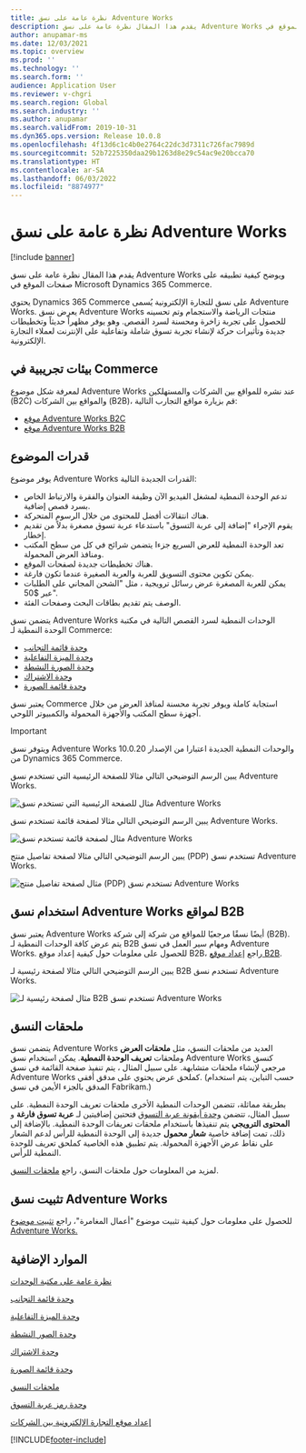 ```yaml
---
title: نظرة عامة على نسق Adventure Works
description: يقدم هذا المقال نظرة عامة على نسق Adventure Works ويوضح كيفية تطبيقه على صفحات الموقع في Microsoft Dynamics 365 Commerce.
author: anupamar-ms
ms.date: 12/03/2021
ms.topic: overview
ms.prod: ''
ms.technology: ''
ms.search.form: ''
audience: Application User
ms.reviewer: v-chgri
ms.search.region: Global
ms.search.industry: ''
ms.author: anupamar
ms.search.validFrom: 2019-10-31
ms.dyn365.ops.version: Release 10.0.8
ms.openlocfilehash: 4f13d6c1c4b0e2764c22dc3d7311c726fac7989d
ms.sourcegitcommit: 52b7225350daa29b1263d8e29c54ac9e20bcca70
ms.translationtype: HT
ms.contentlocale: ar-SA
ms.lasthandoff: 06/03/2022
ms.locfileid: "8874977"
---
```

# <a name="adventure-works-theme-overview"></a>نظرة عامة على نسق Adventure Works

[!include [banner](includes/banner.md)]

يقدم هذا المقال نظرة عامة على نسق Adventure Works ويوضح كيفية تطبيقه على صفحات الموقع في Microsoft Dynamics 365 Commerce.

يحتوي Dynamics 365 Commerce على نسق للتجارة الإلكترونية يُسمى Adventure Works. يعرض نسق Adventure Works منتجات الرياضة والاستجمام وتم تحسينه للحصول على تجربة زاخرة ومحسنة لسرد القصص. وهو يوفر مظهراً حديثاً وتخطيطات جديدة وتأثيرات حركة لإنشاء تجربة تسوق شاملة وتفاعلية على الإنترنت لعملاء التجارة الإلكترونية.

## <a name="trial-environments-in-commerce"></a>بيئات تجريبية في Commerce

لمعرفة شكل موضوع Adventure Works عند نشره للمواقع بين الشركات والمستهلكين (B2C) والمواقع بين الشركات (B2B)، قم بزيارة مواقع التجارب التالية:

- [موقع Adventure Works B2C](https://www.adventure-works.com/)
- [موقع Adventure Works B2B](https://www.adventure-works.com/business)

## <a name="theme-capabilities"></a>قدرات الموضوع

يوفر موضوع Adventure Works القدرات الجديدة التالية:

- تدعم الوحدة النمطية لمشغل الفيديو الآن وظيفة العنوان والفقرة والارتباط الخاص بسرد قصص إضافية.
- هناك انتقالات أفضل للمحتوى من خلال الرسوم المتحركة.
- يقوم الإجراء "إضافة إلى عربة التسوق" باستدعاء عربة تسوق مصغرة بدلاً من تقديم إخطار.
- تعد الوحدة النمطية للعرض السريع جزءا يتضمن شرائح في كل من سطح المكتب ومنافذ العرض المحمولة.
- هناك تخطيطات جديدة لصفحات الموقع. 
- يمكن تكوين محتوى التسويق للعربة والعربة الصغيرة عندما تكون فارغة.
- يمكن للعربة المصغرة عرض رسائل ترويجية ، مثل "الشحن المجاني على الطلبات عبر $50".
- الوصف يتم تقديم بطاقات البحث وصفحات الفئة.

يتضمن نسق Adventure Works الوحدات النمطية لسرد القصص التالية في مكتبة الوحدة النمطية لـ Commerce:

- [وحدة قائمة التجانب](tile-list-module.md)
- [وحدة الميزة التفاعلية](interactive-feature-module.md)
- [وحدة الصورة النشطة](active-image-module.md)
- [وحدة الاشتراك](subscribe-module.md)
- [وحدة قائمة الصورة](image-list-module.md)

يعتبر نسق Commerce استجابة كاملة ويوفر تجربة محسنة لمنافذ العرض من خلال أجهزة سطح المكتب والأجهزة المحمولة والكمبيوتر اللوحي.

> [!IMPORTANT]
> ويتوفر نسق Adventure Works والوحدات النمطية الجديدة اعتبارا من الإصدار 10.0.20 من Dynamics 365 Commerce.

يبين الرسم التوضيحي التالي مثالا للصفحة الرئيسية التي تستخدم نسق Adventure Works.

![مثال للصفحة الرئيسية التي تستخدم نسق Adventure Works](./media/aw_b2c.PNG)

يبين الرسم التوضيحي التالي مثالا لصفحة قائمة تستخدم نسق Adventure Works.

![مثال لصفحة قائمة تستخدم نسق Adventure Works](./media/Aw_list.PNG)

يبين الرسم التوضيحي التالي مثالا لصفحة تفاصيل منتج (PDP) تستخدم نسق Adventure Works.

![مثال لصفحة تفاصيل منتج (PDP) تستخدم نسق Adventure Works](./media/aw_pdp.PNG)

## <a name="use-the-adventure-works-theme-for-b2b-sites"></a>استخدام نسق Adventure Works لمواقع B2B

يعتبر نسق Adventure Works أيضًا نسقًا مرجعيًا للمواقع من شركة إلى شركة (B2B). يتم عرض كافة الوحدات النمطية لـ B2B ومهام سير العمل في نسق Adventure Works. للحصول على معلومات حول كيفية إعداد موقع B2B، راجع [إعداد موقع B2B](./b2b/set-up-b2b-site.md).

يبين الرسم التوضيحي التالي مثالا لصفحة رئيسية لـ B2B تستخدم نسق Adventure Works.

![مثال لصفحة رئيسية لـ B2B تستخدم نسق Adventure Works](./media/aw_b2b.PNG)

## <a name="theme-extensions"></a>ملحقات النسق

يتضمن نسق Adventure Works العديد من ملحقات النسق، مثل **ملحقات العرض** وملحقات **تعريف الوحدة النمطية**. يمكن استخدام نسق Adventure Works كنسق مرجعي لإنشاء ملحقات متشابهة. على سبيل المثال ، يتم تنفيذ صفحة القائمة في نسق Adventure Works كملحق عرض يحتوي على مدقق أفقي. (حسب التباين، يتم استخدام المدقق بالجزء الأيمن في نسق Fabrikam.)

بطريقة مماثلة، تتضمن الوحدات النمطية الأخرى ملحقات تعريف الوحدة النمطية. على سبيل المثال، تتضمن [وحدة أيقونة عربة التسوق](cart-icon-module.md) فتحتين إضافيتين لـ **عربة تسوق فارغة** و **المحتوى الترويجي** يتم تنفيذها باستخدام ملحقات تعريفات الوحدة النمطية. بالإضافة إلى ذلك، تمت إضافة خاصية **شعار محمول** جديدة إلى الوحدة النمطية للرأس لدعم الشعار على نقاط عرض الأجهزة المحمولة. يتم تطبيق هذه الخاصية كملحق تعريف للوحدة النمطية للرأس.

لمزيد من المعلومات حول ملحقات النسق، راجع [ملحقات النسق](e-commerce-extensibility/theme-module-extensions.md).

## <a name="install-the-adventure-works-theme"></a>تثبيت نسق Adventure Works

للحصول على معلومات حول كيفية تثبيت موضوع "أعمال المغامرة"، راجع [تثبيت موضوع Adventure Works.](install-adventure-works.md)

## <a name="additional-resources"></a>الموارد الإضافية

[نظرة عامة على مكتبة الوحدات](starter-kit-overview.md)

[وحدة قائمة التجانب](tile-list-module.md)

[وحدة الميزة التفاعلية](interactive-feature-module.md)

[وحدة الصور النشطة](active-image-module.md)

[وحدة الاشتراك](subscribe-module.md)

[وحدة قائمة الصورة](image-list-module.md)

[ملحقات النسق](e-commerce-extensibility/theme-module-extensions.md)

[وحدة رمز عربة التسوق](cart-icon-module.md)

[إعداد موقع التجارة الإلكترونية بين الشركات](./b2b/set-up-b2b-site.md)

[!INCLUDE[footer-include](../includes/footer-banner.md)]
